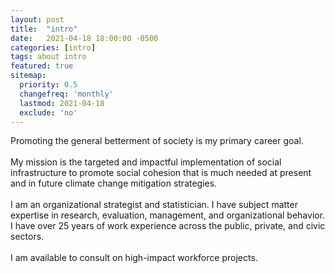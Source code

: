 ```yaml
---
layout: post
title:  "intro"
date:   2021-04-18 18:00:00 -0500
categories: [intro]
tags: about intro
featured: true
sitemap:
  priority: 0.5
  changefreq: 'monthly'
  lastmod: 2021-04-18
  exclude: 'no'
---
```


<p>
Promoting the general betterment of society is my primary career goal.
<br><br>
My mission is the targeted and impactful implementation of social infrastructure to promote social cohesion that is much needed at present and in future climate change mitigation strategies.
<br><br>
I am an organizational strategist and statistician. I have subject matter expertise in research, evaluation, management, and organizational behavior. I have over 25 years of work experience across the public, private, and civic sectors.
<br><br>
I am available to consult on high-impact workforce projects.
</p>
